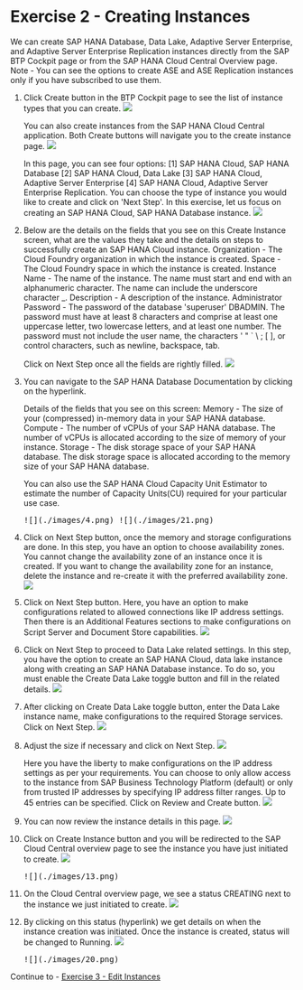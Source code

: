 # Exercise 2 - Creating Instances

We can create SAP HANA Database, Data Lake, Adaptive Server Enterprise, and Adaptive Server Enterprise Replication instances directly from the SAP BTP Cockpit page or from the SAP HANA Cloud Central Overview page.
Note - You can see the options to create ASE and ASE Replication instances only if you have subscribed to use them.

1. Click Create button in the BTP Cockpit page to see the list of instance types that you can create. 
    <kbd>
    ![](./images/1.png)
    </kbd>
    
    You can also create instances from the SAP HANA Cloud Central application. Both Create buttons will navigate you to the create instance page.
    <kbd>
    ![](./images/1_b.png)
    </kbd>
    
    In this page, you can see four options: [1] SAP HANA Cloud, SAP HANA Database [2] SAP HANA Cloud, Data Lake [3] SAP HANA Cloud, Adaptive Server Enterprise [4] SAP HANA    Cloud, Adaptive Server Enterprise Replication. You can choose the type of instance you would like to create and click on 'Next Step'. In this exercise, let us focus on creating an SAP HANA Cloud, SAP HANA Database instance. 
    <kbd>
    ![](./images/2.png)
    </kbd>
    
2. Below are the details on the fields that you see on this Create Instance screen, what are the values they take and the details on steps to successfully create an SAP HANA Cloud instance.
Organization - The Cloud Foundry organization in which the instance is created.
Space - The Cloud Foundry space in which the instance is created.
Instance Name - The name of the instance. The name must start and end with an alphanumeric character. The name can include the underscore character _.
Description - A description of the instance.
Administrator Password - The password of the database 'superuser' DBADMIN. The password must have at least 8 characters and comprise at least one uppercase letter, two lowercase letters, and at least one number. The password must not include the user name, the characters ' " ` \ ; [ ], or control characters, such as newline, backspace, tab.

    Click on Next Step once all the fields are rightly filled. 
    <kbd>
    ![](./images/3.png)
    </kbd>
    
3. You can navigate to the SAP HANA Database Documentation by clicking on the hyperlink.

    Details of the fields that you see on this screen:
    Memory - The size of your (compressed) in-memory data in your SAP HANA database.
    Compute - The number of vCPUs of your SAP HANA database.
    The number of vCPUs is allocated according to the size of memory of your instance.
    Storage - The disk storage space of your SAP HANA database.
    The disk storage space is allocated according to the memory size of your SAP HANA database.

    You can also use the SAP HANA Cloud Capacity Unit Estimator to estimate the number of Capacity Units(CU) required for your particular use case. 
    
    <kbd>
    ![](./images/4.png)
    </kbd>
    <kbd>
    ![](./images/21.png)
    </kbd>
    
4. Click on Next Step button, once the memory and storage configurations are done. In this step, you have an option to choose availability zones. You cannot change the availability zone of an instance once it is created. If you want to change the availability zone for an instance, delete the instance and re-create it with the preferred availability zone.
    <kbd>
    ![](./images/5.png)
    </kbd>
    
5. Click on Next Step button. Here, you have an option to make configurations related to allowed connections like IP address settings. Then there is an Additional Features sections to make configurations on Script Server and Document Store capabilities.
    <kbd>
    ![](./images/6.png)
    </kbd>
    
6. Click on Next Step to proceed to Data Lake related settings. In this step, you have the option to create an SAP HANA Cloud, data lake instance along with creating an SAP HANA Database instance. To do so, you must enable the Create Data Lake toggle button and fill in the related details.
    <kbd>
    ![](./images/7.png)
    </kbd>
    
7. After clicking on Create Data Lake toggle button, enter the Data Lake instance name, make configurations to the required Storage services. Click on Next Step.
    <kbd>
    ![](./images/8.png)
    </kbd>
    
8. Adjust the size if necessary and click on Next Step.
    <kbd>
    ![](./images/9.png)
    </kbd>
    
    Here you have the liberty to make configurations on the IP address settings as per your requirements. You can choose to only allow access to the instance from SAP Business Technology Platform (default) or only from trusted IP addresses by specifying IP address filter ranges. Up to 45 entries can be specified. Click on Review and Create button.
    <kbd>
    ![](./images/10.png)
    </kbd>
    
9. You can now review the instance details in this page.
    <kbd>
    ![](./images/11.png)
    </kbd>
    
10. Click on Create Instance button and you will be redirected to the SAP Cloud Central overview page to see the instance you have just initiated to create.
    <kbd>
    ![](./images/12.png)
    </kbd>
    
    <kbd>
    ![](./images/13.png)
    </kbd>
    
11. On the Cloud Central overview page, we see a status CREATING next to the instance we just initiated to create. 
    <kbd>
    ![](./images/14.png)
    </kbd>
    
12. By clicking on this status (hyperlink) we get details on when the instance creation was initiated. Once the instance is created, status will be changed to Running.
    <kbd>
    ![](./images/19.png)
    </kbd>
    
    <kbd>
    ![](./images/20.png)
    </kbd>
    
Continue to - [Exercise 3 - Edit Instances ](../ex_3/README.md)
